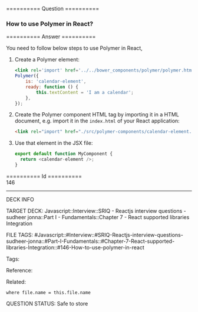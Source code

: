 ========== Question ==========  

### How to use Polymer in React?  

========== Answer ==========  

You need to follow below steps to use Polymer in React,

1.  Create a Polymer element:

    ```jsx
    <link rel='import' href='../../bower_components/polymer/polymer.html' />;
    Polymer({
        is: 'calendar-element',
        ready: function () {
            this.textContent = 'I am a calendar';
        },
    });
    ```

2.  Create the Polymer component HTML tag by importing it in a HTML document, e.g. import it in the `index.html` of your React application:

    ```html
    <link rel="import" href="./src/polymer-components/calendar-element.html" />
    ```

3.  Use that element in the JSX file:

    ```javascript
    export default function MyComponent {
      return <calendar-element />;
    }
    ```

========== Id ==========  
146

---

DECK INFO

TARGET DECK: Javascript::Interview::SRIQ - Reactjs interview questions - sudheer jonna::Part I - Fundamentals::Chapter 7 - React supported libraries Integration

FILE TAGS: #Javascript::#Interview::#SRIQ-Reactjs-interview-questions-sudheer-jonna::#Part-I-Fundamentals::#Chapter-7-React-supported-libraries-Integration::#146-How-to-use-polymer-in-react

Tags:

Reference:

Related:

```dataview
where file.name = this.file.name
```
QUESTION STATUS: Safe to store
